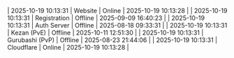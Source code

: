 | 2025-10-19 10:13:31 | Website | Online | 2025-10-19 10:13:28 |
| 2025-10-19 10:13:31 | Registration | Offline | 2025-09-09 16:40:23 |
| 2025-10-19 10:13:31 | Auth Server | Offline | 2025-08-18 09:33:31 |
| 2025-10-19 10:13:31 | Kezan (PvE) | Offline | 2025-10-11 12:51:30 |
| 2025-10-19 10:13:31 | Gurubashi (PvP) | Offline | 2025-08-23 21:44:06 |
| 2025-10-19 10:13:31 | Cloudflare | Online | 2025-10-19 10:13:28 |
